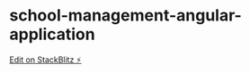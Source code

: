 # school-management-angular-application

[Edit on StackBlitz ⚡️](https://stackblitz.com/edit/angular-ivy-ghktxd)